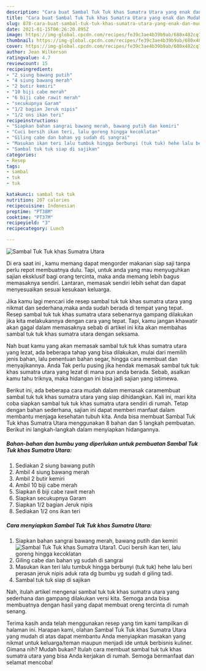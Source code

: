 ```yaml
---
description: "Cara buat Sambal Tuk Tuk khas Sumatra Utara yang enak dan Mudah Dibuat"
title: "Cara buat Sambal Tuk Tuk khas Sumatra Utara yang enak dan Mudah Dibuat"
slug: 878-cara-buat-sambal-tuk-tuk-khas-sumatra-utara-yang-enak-dan-mudah-dibuat
date: 2021-01-15T06:26:20.895Z
image: https://img-global.cpcdn.com/recipes/fe39c3ae4b39b9ab/680x482cq70/sambal-tuk-tuk-khas-sumatra-utara-foto-resep-utama.jpg
thumbnail: https://img-global.cpcdn.com/recipes/fe39c3ae4b39b9ab/680x482cq70/sambal-tuk-tuk-khas-sumatra-utara-foto-resep-utama.jpg
cover: https://img-global.cpcdn.com/recipes/fe39c3ae4b39b9ab/680x482cq70/sambal-tuk-tuk-khas-sumatra-utara-foto-resep-utama.jpg
author: Jean Wilkerson
ratingvalue: 4.7
reviewcount: 15
recipeingredient:
- "2 siung bawang putih"
- "4 siung bawang merah"
- "2 butir kemiri"
- "10 biji cabe merah"
- "6 biji cabe rawit merah"
- "secukupnya Garam"
- "1/2 bagian Jeruk nipis"
- "1/2 ons ikan teri"
recipeinstructions:
- "Siapkan bahan sangrai bawang merah, bawang putih dan kemiri"
- "Cuci bersih ikan teri, lalu goreng hingga kecoklatan"
- "Giling cabe dan bahan yg sudah di sangrai"
- "Masukan ikan teri lalu tumbuk hingga berbunyi (tuk tuk) hehe lalu beri perasan jeruk nipis aduk rata dg bumbu yg sudah d giling tadi."
- "Sambal tuk tuk siap di sajikan"
categories:
- Resep
tags:
- sambal
- tuk
- tuk

katakunci: sambal tuk tuk 
nutrition: 207 calories
recipecuisine: Indonesian
preptime: "PT38M"
cooktime: "PT37M"
recipeyield: "3"
recipecategory: Lunch

---
```



![Sambal Tuk Tuk khas Sumatra Utara](https://img-global.cpcdn.com/recipes/fe39c3ae4b39b9ab/680x482cq70/sambal-tuk-tuk-khas-sumatra-utara-foto-resep-utama.jpg)

Di era  saat ini , kamu memang dapat mengorder makanan siap saji tanpa perlu repot membuatnya dulu. Tapi, untuk anda yang mau menyuguhkan sajian eksklusif bagi orang tercinta, maka anda memang lebih bagus memasaknya sendiri. Lantaran, memasak sendiri lebih sehat dan dapat menyesuaikan sesuai kesukaan keluarga.

Jika kamu lagi mencari ide resep sambal tuk tuk khas sumatra utara yang nikmat dan sederhana,maka anda sudah berada di tempat yang tepat. Resep sambal tuk tuk khas sumatra utara  sebenarnya gampang dilakukan jika kita melakukannya dengan cara yang tepat. Tapi, kamu jangan khawatir akan gagal dalam memasaknya 
sebab di artikel ini kita akan membahas sambal tuk tuk khas sumatra utara dengan seksama.  



Nah buat kamu yang akan memasak sambal tuk tuk khas sumatra utara yang lezat, ada beberapa tahap yang bisa dilakukan, mulai dari memilih jenis bahan, lalu penentuan bahan segar, hingga cara membuat dan menyajikannya. Anda Tak perlu pusing jika hendak memasak sambal tuk tuk khas sumatra utara yang lezat di mana pun anda berada. Sebab, asalkan kamu  tahu triknya, maka hidangan ini bisa jadi sajian yang istimewa.

Berikut ini, ada beberapa cara mudah dalam memasak caramembuat sambal tuk tuk khas sumatra utara yang siap dihidangkan. Kali ini, mari kita coba siapkan sambal tuk tuk khas sumatra utara sendiri di rumah. Tetap dengan bahan sederhana, sajian ini dapat memberi manfaat dalam membantu menjaga kesehatan tubuh kita. Anda bisa membuat Sambal Tuk Tuk khas Sumatra Utara menggunakan 8 bahan dan 5 langkah pembuatan. Berikut ini langkah-langkah dalam menyiapkan hidangannya.

<!--inarticleads1-->

##### Bahan-bahan dan bumbu yang diperlukan untuk pembuatan Sambal Tuk Tuk khas Sumatra Utara:

1. Sediakan 2 siung bawang putih
1. Ambil 4 siung bawang merah
1. Ambil 2 butir kemiri
1. Ambil 10 biji cabe merah
1. Siapkan 6 biji cabe rawit merah
1. Siapkan secukupnya Garam
1. Siapkan 1/2 bagian Jeruk nipis
1. Sediakan 1/2 ons ikan teri




<!--inarticleads2-->

##### Cara menyiapkan Sambal Tuk Tuk khas Sumatra Utara:

1. Siapkan bahan sangrai bawang merah, bawang putih dan kemiri
<img src="https://img-global.cpcdn.com/steps/b95d25da0b85e00d/160x128cq70/sambal-tuk-tuk-khas-sumatra-utara-langkah-memasak-1-foto.jpg" alt="Sambal Tuk Tuk khas Sumatra Utara">1. Cuci bersih ikan teri, lalu goreng hingga kecoklatan
1. Giling cabe dan bahan yg sudah di sangrai
1. Masukan ikan teri lalu tumbuk hingga berbunyi (tuk tuk) hehe lalu beri perasan jeruk nipis aduk rata dg bumbu yg sudah d giling tadi.
1. Sambal tuk tuk siap di sajikan




Nah, itulah artikel mengenai  sambal tuk tuk khas sumatra utara  yang sederhana dan gampang dilakukan versi kita. Semoga anda bisa membuatnya dengan hasil yang dapat membuat oreng tercinta di rumah senang. 

Terima kasih anda telah menggunakan resep yang tim kami tampilkan di halaman ini. Harapan kami, olahan  Sambal Tuk Tuk khas Sumatra Utara yang mudah di atas dapat membantu Anda menyiapkan masakan yang nikmat untuk keluarga/teman maupun menjadi ide untuk berbisnis kuliner. Gimana nih? Mudah bukan? Itulah cara membuat sambal tuk tuk khas sumatra utara yang bisa Anda kerjakan di rumah. Semoga bermanfaat dan selamat mencoba!

